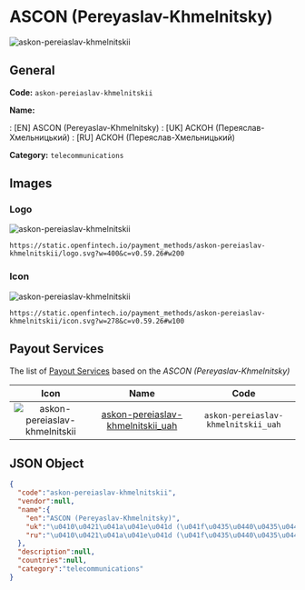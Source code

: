 
# ASCON (Pereyaslav-Khmelnitsky) 
![askon-pereiaslav-khmelnitskii](https://static.openfintech.io/payment_methods/askon-pereiaslav-khmelnitskii/logo.svg?w=400&c=v0.59.26#w200)  

## General 
**Code:** `askon-pereiaslav-khmelnitskii` 
 
**Name:** 
 
:	[EN] ASCON (Pereyaslav-Khmelnitsky) 
:	[UK] АСКОН (Переяслав-Хмельницький) 
:	[RU] АСКОН (Переяслав-Хмельницький) 
 
**Category:** `telecommunications` 
 

## Images 

### Logo 
![askon-pereiaslav-khmelnitskii](https://static.openfintech.io/payment_methods/askon-pereiaslav-khmelnitskii/logo.svg?w=400&c=v0.59.26#w200)  

```
https://static.openfintech.io/payment_methods/askon-pereiaslav-khmelnitskii/logo.svg?w=400&c=v0.59.26#w200
```  

### Icon 
![askon-pereiaslav-khmelnitskii](https://static.openfintech.io/payment_methods/askon-pereiaslav-khmelnitskii/icon.svg?w=278&c=v0.59.26#w100)  

```
https://static.openfintech.io/payment_methods/askon-pereiaslav-khmelnitskii/icon.svg?w=278&c=v0.59.26#w100
```  

## Payout Services 
 
The list of [Payout Services](/payout-services/) based on the _ASCON (Pereyaslav-Khmelnitsky)_ 

|Icon|Name|Code| 
|:---:|:---:|:---:| 
|![askon-pereiaslav-khmelnitskii](https://static.openfintech.io/payout_methods/askon-pereiaslav-khmelnitskii/icon.svg?w=278&c=v0.59.26#w40) |[askon-pereiaslav-khmelnitskii_uah](/payout-services/askon-pereiaslav-khmelnitskii_uah/)|`askon-pereiaslav-khmelnitskii_uah`| 
 

## JSON Object 

```json
{
  "code":"askon-pereiaslav-khmelnitskii",
  "vendor":null,
  "name":{
    "en":"ASCON (Pereyaslav-Khmelnitsky)",
    "uk":"\u0410\u0421\u041a\u041e\u041d (\u041f\u0435\u0440\u0435\u044f\u0441\u043b\u0430\u0432-\u0425\u043c\u0435\u043b\u044c\u043d\u0438\u0446\u044c\u043a\u0438\u0439)",
    "ru":"\u0410\u0421\u041a\u041e\u041d (\u041f\u0435\u0440\u0435\u044f\u0441\u043b\u0430\u0432-\u0425\u043c\u0435\u043b\u044c\u043d\u0438\u0446\u044c\u043a\u0438\u0439)"
  },
  "description":null,
  "countries":null,
  "category":"telecommunications"
}
```  
